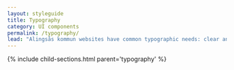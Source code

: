 ```yaml
---
layout: styleguide
title: Typography
category: UI components
permalink: /typography/
lead: "Alingsås kommun websites have common typographic needs: clear and consistent headings, highly legible body paragraphs, clear labels, and easy-to-use input fields. We recommend a font system that uses two open-source font families: Source Sans Pro and Merriweather, both of which are designed for legibility and can beautifully adapt to a variety of visual styles."
---
```


{% include child-sections.html parent='typography' %}
